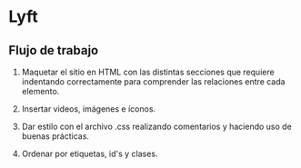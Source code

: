 # Lyft

## Flujo de trabajo

1. Maquetar el sitio en HTML con las distintas secciones que requiere indentando correctamente para comprender las relaciones entre cada elemento.

2. Insertar videos, imágenes e íconos.

3. Dar estilo con el archivo .css realizando comentarios y haciendo uso de buenas prácticas.

4. Ordenar por etiquetas, id's y clases.
